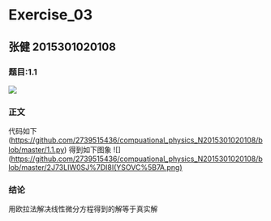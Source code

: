 # Exercise_03
## 张健 2015301020108
### 题目:1.1
![](https://github.com/2739515436/compuational_physics_N2015301020108/blob/master/%40C3%5BHMX88KTA~2SI%5B%5D%7BVPO2.png)
### 正文
代码如下
(https://github.com/2739515436/compuational_physics_N2015301020108/blob/master/1.1.py)
得到如下图象
![](https://github.com/2739515436/compuational_physics_N2015301020108/blob/master/2J73LIW0SJ%7DI8I(YSOVC%5B7A.png)
### 结论
用欧拉法解决线性微分方程得到的解等于真实解
